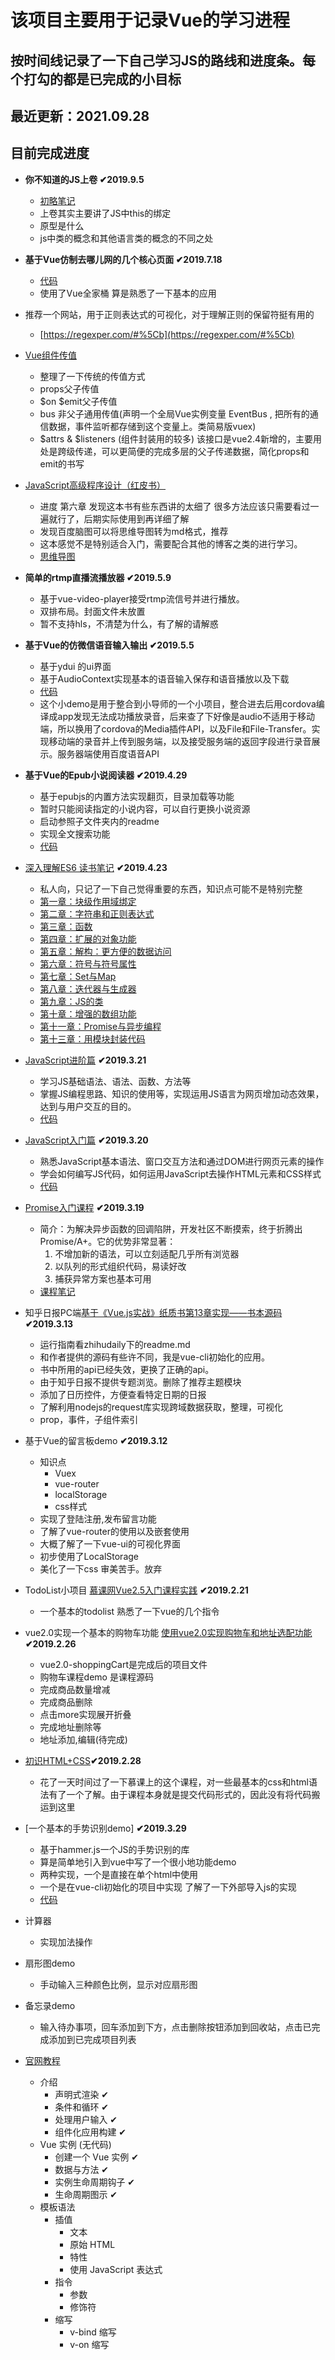 该项目主要用于记录Vue的学习进程
============================

按时间线记录了一下自己学习JS的路线和进度条。每个打勾的都是已完成的小目标
------------------------------------------------------------------

最近更新：2021.09.28
-------------------

目前完成进度
-------------------

* **你不知道的JS上卷 ✔2019.9.5**
  * [初略笔记](https://github.com/LinStan/VueStudy/tree/master/读书笔记/你不知道的JS)
  * 上卷其实主要讲了JS中this的绑定
  * 原型是什么
  * js中类的概念和其他语言类的概念的不同之处

* **基于Vue仿制去哪儿网的几个核心页面 ✔2019.7.18**
  * [代码](https://github.com/LinStan/qunaer)
  * 使用了Vue全家桶  算是熟悉了一下基本的应用

* 推荐一个网站，用于正则表达式的可视化，对于理解正则的保留符挺有用的
  * [https://regexper.com/#%5Cb](https://regexper.com/#%5Cb)

* [Vue组件传值](https://github.com/LinStan/VueStudy/tree/master/component_communication)
  * 整理了一下传统的传值方式
  * props父子传值
  * $on $emit父子传值
  * bus 非父子通用传值(声明一个全局Vue实例变量 EventBus , 把所有的通信数据，事件监听都存储到这个变量上。类简易版vuex)
  * $attrs & $listeners (组件封装用的较多) 该接口是vue2.4新增的，主要用处是跨级传递，可以更简便的完成多层的父子传递数据，简化props和emit的书写

* [JavaScript高级程序设计（红皮书）](https://book.douban.com/subject/10546125/)
  * 进度  第六章 发现这本书有些东西讲的太细了 很多方法应该只需要看过一遍就行了，后期实际使用到再详细了解
  * 发现百度脑图可以将思维导图转为md格式，推荐
  * 这本感觉不是特别适合入门，需要配合其他的博客之类的进行学习。
  * [思维导图](https://github.com/LinStan/VueStudy/tree/master/读书笔记/JavaScript高级程序设计)

* **简单的rtmp直播流播放器 ✔2019.5.9**
  * 基于vue-video-player接受rtmp流信号并进行播放。
  * 双排布局。封面文件未放置
  * 暂不支持hls，不清楚为什么，有了解的请解惑

* **基于Vue的仿微信语音输入输出 ✔2019.5.5**
  * 基于ydui 的ui界面
  * 基于AudioContext实现基本的语音输入保存和语音播放以及下载
  * [代码](https://github.com/LinStan/VueStudy/tree/master/WeChat-voice-input)
  * 这个小demo是用于整合到小导师的一个小项目，整合进去后用cordova编译成app发现无法成功播放录音，后来查了下好像是audio不适用于移动端，所以换用了cordova的Media插件API，以及File和File-Transfer。实现移动端的录音并上传到服务端，以及接受服务端的返回字段进行录音展示。服务器端使用百度语音API

* **基于Vue的Epub小说阅读器 ✔2019.4.29**
  * 基于epubjs的内置方法实现翻页，目录加载等功能
  * 暂时只能阅读指定的小说内容，可以自行更换小说资源
  * 启动参照子文件夹内的readme
  * 实现全文搜索功能
  * [代码](https://github.com/LinStan/VueStudy/tree/master/vue-reader)

* [深入理解ES6 读书笔记](https://book.douban.com/subject/27072230/) **✔2019.4.23**
  * 私人向，只记了一下自己觉得重要的东西，知识点可能不是特别完整
  * [第一章：块级作用域绑定](https://github.com/LinStan/VueStudy/tree/master/读书笔记/深入理解ES6/第一章：块级作用域绑定.md)
  * [第二章：字符串和正则表达式](https://github.com/LinStan/VueStudy/tree/master/读书笔记/深入理解ES6/第二章：字符串和正则表达式.md)
  * [第三章：函数](https://github.com/LinStan/VueStudy/tree/master/读书笔记/深入理解ES6/第三章：函数.md)
  * [第四章：扩展的对象功能](https://github.com/LinStan/VueStudy/tree/master/读书笔记/深入理解ES6/第四章：扩展的对象功能.md)
  * [第五章：解构：更方便的数据访问](https://github.com/LinStan/VueStudy/tree/master/读书笔记/深入理解ES6/第五章：解构：更方便的数据访问.md)
  * [第六章：符号与符号属性](https://github.com/LinStan/VueStudy/tree/master/读书笔记/深入理解ES6/第六章：符号与符号属性.md)
  * [第七章：Set与Map](https://github.com/LinStan/VueStudy/tree/master/读书笔记/深入理解ES6/第七章：Set与Map.md)
  * [第八章：迭代器与生成器](https://github.com/LinStan/VueStudy/tree/master/读书笔记/深入理解ES6/第八章：迭代器与生成器.md)
  * [第九章：JS的类](https://github.com/LinStan/VueStudy/tree/master/读书笔记/深入理解ES6/第九章：JS的类.md)
  * [第十章：增强的数组功能](https://github.com/LinStan/VueStudy/tree/master/读书笔记/深入理解ES6/第十章：增强的数组功能.md)
  * [第十一章：Promise与异步编程](https://github.com/LinStan/VueStudy/tree/master/读书笔记/深入理解ES6/第十一章：Promise与异步编程.md)
  * [第十三章：用模块封装代码](https://github.com/LinStan/VueStudy/tree/master/读书笔记/深入理解ES6/第十三章：用模块封装代码.md)
  
* [JavaScript进阶篇](https://www.imooc.com/learn/10) <b>✔2019.3.21</b>
  * 学习JS基础语法、语法、函数、方法等
  * 掌握JS编程思路、知识的使用等，实现运用JS语言为网页增加动态效果，达到与用户交互的目的。
  * [代码](https://github.com/LinStan/VueStudy/tree/master/JS进阶篇)

* [JavaScript入门篇](https://www.imooc.com/learn/36)   <b>✔2019.3.20</b>
  * 熟悉JavaScript基本语法、窗口交互方法和通过DOM进行网页元素的操作
  * 学会如何编写JS代码，如何运用JavaScript去操作HTML元素和CSS样式
  * [代码](https://github.com/LinStan/VueStudy/tree/master/JS入门篇)

* [Promise入门课程](https://www.imooc.com/learn/949) <b>✔2019.3.19</b>
  * 简介：为解决异步函数的回调陷阱，开发社区不断摸索，终于折腾出 Promise/A+。它的优势非常显著：
    1. 不增加新的语法，可以立刻适配几乎所有浏览器 
    2. 以队列的形式组织代码，易读好改 
    3. 捕获异常方案也基本可用
  * [课程笔记](https://github.com/LinStan/VueStudy/blob/master/读书笔记/Promise入门课程笔记.md)

* 知乎日报PC端[基于《Vue.js实战》纸质书第13章实现——书本源码](https://github.com/icarusion/vue-book/tree/master/daily) <b>✔2019.3.13</b>
  * 运行指南看zhihudaily下的readme.md
  * 和作者提供的源码有些许不同，我是vue-cli初始化的应用。
  * 书中所用的api已经失效，更换了正确的api。
  * 由于知乎日报不提供专题浏览。删除了推荐主题模块
  * 添加了日历控件，方便查看特定日期的日报
  * 了解利用nodejs的request库实现跨域数据获取，整理，可视化
  * prop，事件，子组件索引
  
* 基于Vue的留言板demo **✔2019.3.12**
  * 知识点
    * Vuex
    * vue-router
    * localStorage
    * css样式
  * 实现了登陆注册,发布留言功能
  * 了解了vue-router的使用以及嵌套使用
  * 大概了解了一下vue-ui的可视化界面
  * 初步使用了LocalStorage 
  * 美化了一下css 审美苦手。放弃
  
* TodoList小项目 [慕课网Vue2.5入门课程实践](https://www.imooc.com/learn/980) **✔2019.2.21**
  * 一个基本的todolist 熟悉了一下vue的几个指令
  
* vue2.0实现一个基本的购物车功能 [使用vue2.0实现购物车和地址选配功能](https://www.imooc.com/learn/796) **✔2019.2.26**
  * vue2.0-shoppingCart是完成后的项目文件
  * 购物车课程demo 是课程源码
  * 完成商品数量增减
  * 完成商品删除
  * 点击more实现展开折叠
  * 完成地址删除等
  * 地址添加,编辑(待完成)
  
* [初识HTML+CSS](https://www.imooc.com/learn/9)**✔2019.2.28**
  * 花了一天时间过了一下慕课上的这个课程，对一些最基本的css和html语法有了一个了解。由于课程本身就是提交代码形式的，因此没有将代码搬运到这里
  
* [一个基本的手势识别demo]  **✔2019.3.29**
  * 基于hammer.js一个JS的手势识别的库
  * 算是简单地引入到vue中写了一个很小地功能demo
  * 两种实现，一个是直接在单个html中使用
  * 一个是在vue-cli初始化的项目中实现 了解了一下外部导入js的实现
  * [代码](https://github.com/LinStan/VueStudy/blob/master/gesture_touch)

* 计算器<br> 
  * 实现加法操作<br>
* 扇形图demo<br>
  * 手动输入三种颜色比例，显示对应扇形图<br>
* 备忘录demo<br>
  * 输入待办事项，回车添加到下方，点击删除按钮添加到回收站，点击已完成添加到已完成项目列表<br>
* [官网教程](https://cn.vuejs.org/v2/guide/)
  * 介绍
    * 声明式渲染 ✔
    * 条件和循环 ✔
    * 处理用户输入 ✔
    * 组件化应用构建 ✔
  * Vue 实例 (无代码)
    * 创建一个 Vue 实例 ✔
    * 数据与方法 ✔
    * 实例生命周期钩子 ✔
    * 生命周期图示 ✔
  * 模板语法
    * 插值
      * 文本
      * 原始 HTML
      * 特性
      * 使用 JavaScript 表达式
    * 指令
      * 参数
      * 修饰符
    * 缩写
      * v-bind 缩写
      * v-on 缩写
